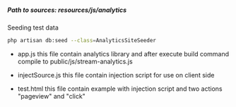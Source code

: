 ##### Path to sources: resources/js/analytics
Seeding test data
```bash
php artisan db:seed --class=AnalyticsSiteSeeder
```

- app.js this file contain analytics library and after execute build command compile to public/js/stream-analytics.js  

- injectSource.js this file contain injection script for use on client side

- test.html this file contain example with injection script and two actions "pageview" and "click"

